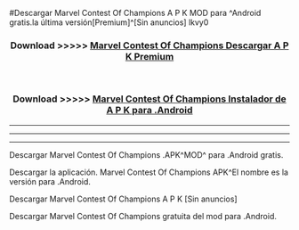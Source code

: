 #Descargar Marvel Contest Of Champions  A P K MOD para ^Android gratis.la última versión[Premium]^[Sin anuncios] lkvy0



<div align="center">
<h3>Download >>>>> <a href="https://es-web.web.app/?es= Marvel Contest Of Champions ">Marvel Contest Of Champions  Descargar A P K Premium</a></h3><br>

<h3>Download >>>>> <a href="https://es-web.web.app/?es= Marvel Contest Of Champions ">Marvel Contest Of Champions  Instalador de A P K para .Android</a></h3>
</div>


----------------------------------------------------------

----------------------------------------------------------

----------------------------------------------------------

Descargar Marvel Contest Of Champions  .APK^MOD^ para .Android gratis.

Descargar la aplicación. Marvel Contest Of Champions  APK^El nombre es la versión para .Android.

Descargar Marvel Contest Of Champions  A P K [Sin anuncios]

Descargar Marvel Contest Of Champions  gratuita del mod para .Android.